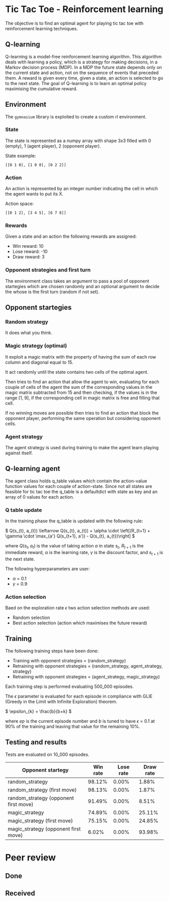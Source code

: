 # Tic Tac Toe - Reinforcement learning

The objective is to find an optimal agent for playing tic tac toe with reinforcement learning techniques.

## Q-learning
Q-learning is a model-free reinforcement learning algorithm.
This algorithm deals with learning a policy, which is a strategy for making decisions, in a Markov decision process (MDP).
In a MDP the future state depends only on the current state and action, not on the sequence of events that preceded them.
A reward is given every time, given a state, an action is selected to go to the next state.
The goal of Q-learning is to learn an optimal policy maximising the cumulative reward.


## Environment
The `gymnasium` library is exploited to create a custom rl environment.

### State
The state is represented as a numpy array with shape 3x3 filled with 0 (empty), 1 (agent player), 2 (opponent player). 

State example:

`[[0 1 0], [1 0 0], [0 2 2]]`

### Action

An action is represented by an integer number indicating the cell in which the agent wants to put its X.

Action space:

`[[0 1 2], [3 4 5], [6 7 8]]`

### Rewards
Given a state and an action the following rewards are assigned:
- Win reward: 10
- Lose reward: -10
- Draw reward: 3

### Opponent strategies and first turn

The environment class takes an argument to pass a pool of opponent startegies which are chosen randomly and an optional argument to decide the whose is the first turn (random if not set).


## Opponent startegies
### Random strategy
It does what you think.

### Magic strategy (optimal)
It exploit a magic matrix with the property of having the sum of each row column and diagonal equal to 15.

It act randomly until the state contains two cells of the optimal agent.

Then tries to find an action that allow the agent to win, evaluating for each couple of cells of the agent the sum of the corresponding values in the magic matrix subtracted from 15 and then checking, if the values is in the range [1, 9], if the corresponding cell in magic matrix is free and filling that cell.

If no winning moves are possible then tries to find an action that block the opponent player, performing the same operation but considering opponent cells.

### Agent strategy
The agent strategy is used during training to make the agent learn playing against itself.

## Q-learning agent
The agent class holds q_table values which contain the action-value function values for each couple of action-state.
Since not all states are feasible for tic tac toe the q_table is a defaultdict with state as key and an array of 0 values for each action.

### Q table update
In the training phase the q_table is updated with the following rule:

$
Q(s_{t}, a_{t}) \leftarrow Q(s_{t}, a_{t}) + \alpha \cdot \left[(R_{t+1} + \gamma \cdot \max_{a'} Q(s_{t+1}, a')) -  Q(s_{t}, a_{t})\right]
$
        
where $Q(s_{t}, a_{t})$ is the value of taking action $a$ in state $s_{t}$, $R_{t+1}$ is the immediate reward, $\alpha$ is the learning rate, $\gamma$ is the discount factor, and $s_{t+1}$ is the next state.

The following hyperparameters are user:
- $\alpha$ = 0.1
- $\gamma$ = 0.9

### Action selection
Baed on the exploration rate $\epsilon$ two action selection methods are used:
- Random selection
- Best action selection (action which maximises the future reward)


## Training
The following training steps have been done:
- Training with opponent strategies = (random_strategy)
- Retraining with opponent strategies = (random_strategy, agent_strategy, strategy)
- Retraining with opponent strategies = (agent_strategy, magic_strategy)
  
Each training step is performed evaluating 500_000 episodes.

The $\epsilon$ parameter is evaluated for each episode in compliance with GLIE (Greedy in the Limit with Infinite Exploration) theorem.

$
\epsilon_{k} = \frac{b}{b+k}
$

where $ep$ is the current episode number and $b$ is tuned to have $\epsilon$ = 0.1 at 90% of the training and leaving that value for the remaining 10%.


## Testing and results
Tests are evaluated on 10_000 episodes.

| Opponent startegy | Win rate | Lose rate | Draw rate |
|--|--|--|--|
| random_strategy | 98.12% | 0.00% | 1.88% |
| random_strategy (first move) | 98.13% | 0.00% | 1.87% |
| random_strategy (opponent first move) | 91.49% | 0.00% | 8.51% |
| magic_strategy | 74.89% | 0.00% | 25.11% |
| magic_strategy (first move) | 75.15% | 0.00% | 24.85% |
| magic_strategy (opponent first move) | 6.02% | 0.00% | 93.98% |


# Peer review

## Done
<!-- - [Udrea Florentin](https://github.com/florentin1304/computational-intelligence/issues/1) -->
## Received
<!-- - [Michelangelo Caretto](https://github.com/SimoneBorella/computational-intelligence/issues/2) -->
